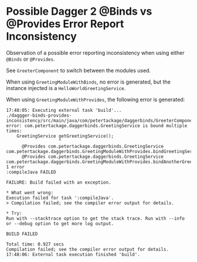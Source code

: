 Possible Dagger 2 @Binds vs @Provides Error Report Inconsistency
=================

Observation of a possible error reporting inconsistency when using either `@Binds` or `@Provides`.

See `GreeterComponent` to switch between the modules used.

When using `GreetingModuleWithBinds`, no error is generated, but the instance injected is a `HelloWorldGreetingService`.

When using `GreetingModuleWithProvides`, the following error is generated:

```
17:48:05: Executing external task 'build'...
./daggger-binds-provides-inconsistency/src/main/java/com/petertackage/daggerbinds/GreeterComponent.java:15: error: com.petertackage.daggerbinds.GreetingService is bound multiple times:
    GreetingService getGreetingService();
                    ^
      @Provides com.petertackage.daggerbinds.GreetingService com.petertackage.daggerbinds.GreetingModuleWithProvides.bindGreetingService(com.petertackage.daggerbinds.HelloWorldGreetingService)
      @Provides com.petertackage.daggerbinds.GreetingService com.petertackage.daggerbinds.GreetingModuleWithProvides.bindAnotherGreetingService(com.petertackage.daggerbinds.AnotherGreetingService)
1 error
:compileJava FAILED

FAILURE: Build failed with an exception.

* What went wrong:
Execution failed for task ':compileJava'.
> Compilation failed; see the compiler error output for details.

* Try:
Run with --stacktrace option to get the stack trace. Run with --info or --debug option to get more log output.

BUILD FAILED

Total time: 0.927 secs
Compilation failed; see the compiler error output for details.
17:48:06: External task execution finished 'build'.

```